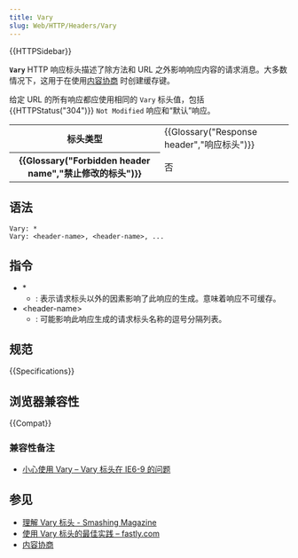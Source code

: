 ```yaml
---
title: Vary
slug: Web/HTTP/Headers/Vary
---
```


{{HTTPSidebar}}

**`Vary`** HTTP 响应标头描述了除方法和 URL 之外影响响应内容的请求消息。大多数情况下，这用于在使用[内容协商](/zh-CN/docs/Web/HTTP/Content_negotiation) 时创建缓存键。

给定 URL 的所有响应都应使用相同的 `Vary` 标头值，包括 {{HTTPStatus("304")}} `Not Modified` 响应和“默认”响应。

<table class="properties">
  <tbody>
    <tr>
      <th scope="row">标头类型</th>
      <td>{{Glossary("Response header","响应标头")}}</td>
    </tr>
    <tr>
      <th scope="row">{{Glossary("Forbidden header name","禁止修改的标头")}}</th>
      <td>否</td>
    </tr>
  </tbody>
</table>

## 语法

```http
Vary: *
Vary: <header-name>, <header-name>, ...
```

## 指令

- \*
  - : 表示请求标头以外的因素影响了此响应的生成。意味着响应不可缓存。
- \<header-name>
  - : 可能影响此响应生成的请求标头名称的逗号分隔列表。

## 规范

{{Specifications}}

## 浏览器兼容性

{{Compat}}

### 兼容性备注

- [小心使用 Vary – Vary 标头在 IE6-9 的问题](https://blogs.msdn.microsoft.com/ieinternals/2009/06/17/vary-with-care/)

## 参见

- [理解 Vary 标头 - Smashing Magazine](https://www.smashingmagazine.com/2017/11/understanding-vary-header/)
- [使用 Vary 标头的最佳实践 – fastly.com](https://www.fastly.com/blog/best-practices-using-vary-header)
- [内容协商](/en-US/docs/Web/HTTP/Content_negotiation)
